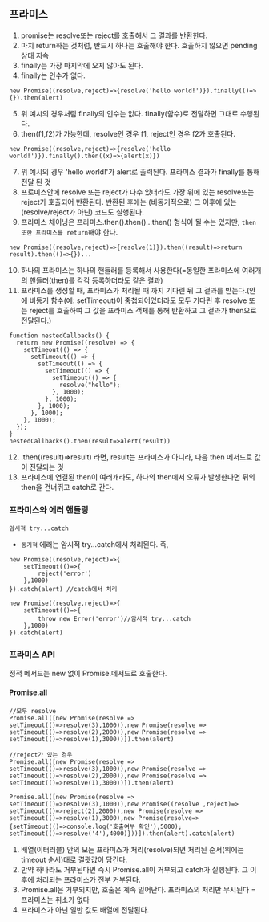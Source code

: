 ## 프라미스

1. promise는 resolve또는 reject를 호출해서 그 결과를 반환한다.
2. 마치 return하는 것처럼, 반드시 하나는 호출해야 한다. 호출하지 않으면 pending상태 지속
3. finally는 가장 마지막에 오지 않아도 된다.
4. finally는 인수가 없다.

```
new Promise((resolve,reject)=>{resolve('hello world!')}).finally(()=>{}).then(alert)
```

5. 위 예시의 경우처럼 finally의 인수는 없다. finally(함수)로 전달하면 그대로 수행된다.
6. then(f1,f2)가 가능한데, resolve인 경우 f1, reject인 경우 f2가 호출된다.

```
new Promise((resolve,reject)=>{resolve('hello world!')}).finally().then((x)=>{alert(x)})
```

7. 위 예시의 경우 'hello world!'가 alert로 출력된다. 프라미스 결과가 finally를 통해 전달 된 것
8. 프로미스안에 resolve 또는 reject가 다수 있더라도 가장 위에 있는 resolve또는 reject가 호출되어 반환된다. 반환된 후에는 (비동기적으로) 그 이후에 있는 (resolve/reject가 아닌) 코드도 실행된다.
9. 프라미스 체이닝은 프라미스.then().then()...then() 형식이 될 수는 있지만, `then 또한 프라미스를 return`해야 한다.

```
new Promise((resolve,reject)=>{resolve(1)}).then((result)=>return result).then(()=>{})...
```

10. 하나의 프라미스는 하나의 핸들러를 등록해서 사용한다(=동일한 프라미스에 여러개의 핸들러(then)를 각각 등록하더라도 같은 결과)
11. 프라미스를 생성할 때, 프라미스가 처리될 때 까지 기다린 뒤 그 결과를 받는다.(안에 비동기 함수(예: setTimeout)이 중첩되어있더라도 모두 기다린 후 resolve 또는 reject를 호출하여 그 값을 프라미스 객체를 통해 반환하고 그 결과가 then으로 전달된다.)

```
function nestedCallbacks() {
  return new Promise((resolve) => {
    setTimeout(() => {
      setTimeout(() => {
        setTimeout(() => {
          setTimeout(() => {
            setTimeout(() => {
              resolve("hello");
            }, 1000);
          }, 1000);
        }, 1000);
      }, 1000);
    }, 1000);
  });
}
nestedCallbacks().then(result=>alert(result))

```

12. .then((result)=>result) 라면, result는 프라미스가 아니라, 다음 then 메서드로 값이 전달되는 것
13. 프라미스에 연결된 then이 여러개라도, 하나의 then에서 오류가 발생한다면 뒤의 then을 건너뛰고 catch로 간다.

### 프라미스와 에러 핸들링

`암시적 try...catch`

- `동기적` 에러는 암시적 try...catch에서 처리된다. 즉,

```
new Promise((resolve,reject)=>{
    setTimeout(()=>{
        reject('error')
    },1000)
}).catch(alert) //catch에서 처리

new Promise((resolve,reject)=>{
    setTimeout(()=>{
        throw new Error('error')//암시적 try...catch
    },1000)
}).catch(alert)
```

### 프라미스 API

정적 메서드는 new 없이 Promise.메서드로 호출한다.

#### Promise.all

```
//모두 resolve
Promise.all([new Promise(resolve => setTimeout(()=>resolve(3),1000)),new Promise(resolve => setTimeout(()=>resolve(2),2000)),new Promise(resolve => setTimeout(()=>resolve(1),3000))]).then(alert)

//reject가 있는 경우
Promise.all([new Promise(resolve => setTimeout(()=>resolve(3),1000)),new Promise(resolve => setTimeout(()=>resolve(2),2000)),new Promise(resolve => setTimeout(()=>resolve(1),3000))]).then(alert)

Promise.all([new Promise(resolve => setTimeout(()=>resolve(3),1000)),new Promise((resolve ,reject)=> setTimeout(()=>reject(2),2000)),new Promise(resolve => setTimeout(()=>resolve(1),3000),new Promise(resolve=>{setTimeout(()=>console.log('호출여부 확인'),5000); setTimeout(()=>resolve('4'),4000)}))]).then(alert).catch(alert)
```

1. 배열(이터러블) 안의 모든 프라미스가 처리(resolve)되면 처리된 순서(위에는 timeout 순서)대로 결괏값이 담긴다.
2. 만약 하나라도 거부된다면 즉시 Promise.all이 거부되고 catch가 실행된다. 그 이후에 처리되는 프라미스가 전부 거부된다.
3. Promise.all은 거부되지만, 호출은 계속 일어난다. 프라미스의 처리만 무시된다 = 프라미스는 취소가 없다
4. 프라미스가 아닌 일반 값도 배열에 전달된다.
